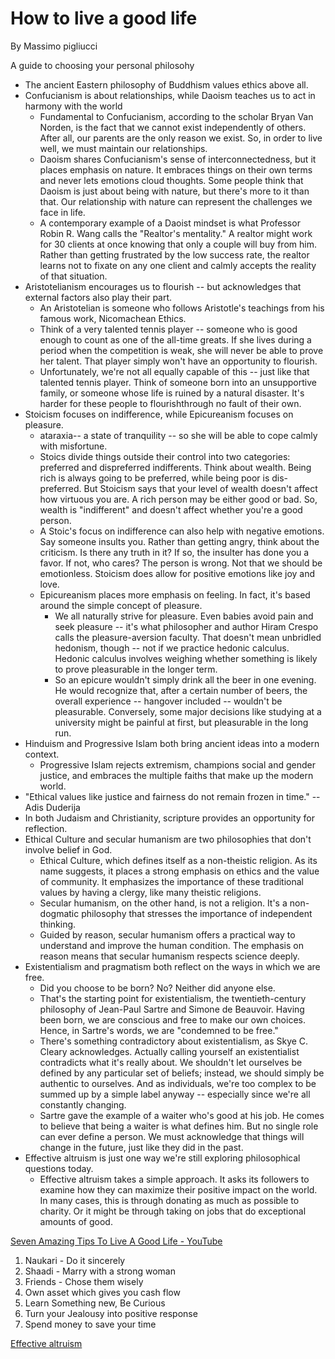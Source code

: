 # How to live a good life

By Massimo pigliucci

A guide to choosing your personal philosohy

- The ancient Eastern philosophy of Buddhism values ethics above all.
- Confucianism is about relationships, while Daoism teaches us to act in harmony with the world
    - Fundamental to Confucianism, according to the scholar Bryan Van Norden, is the fact that we cannot exist independently of others. After all, our parents are the only reason we exist. So, in order to live well, we must maintain our relationships.
    - Daoism shares Confucianism's sense of interconnectedness, but it places emphasis on nature. It embraces things on their own terms and never lets emotions cloud thoughts. Some people think that Daoism is just about being with nature, but there's more to it than that. Our relationship with nature can represent the challenges we face in life.
    - A contemporary example of a Daoist mindset is what Professor Robin R. Wang calls the "Realtor's mentality." A realtor might work for 30 clients at once knowing that only a couple will buy from him. Rather than getting frustrated by the low success rate, the realtor learns not to fixate on any one client and calmly accepts the reality of that situation.
- Aristotelianism encourages us to flourish -- but acknowledges that external factors also play their part.
    - An Aristotelian is someone who follows Aristotle's teachings from his famous work, Nicomachean Ethics.
    - Think of a very talented tennis player -- someone who is good enough to count as one of the all-time greats. If she lives during a period when the competition is weak, she will never be able to prove her talent. That player simply won't have an opportunity to flourish.
    - Unfortunately, we're not all equally capable of this -- just like that talented tennis player. Think of someone born into an unsupportive family, or someone whose life is ruined by a natural disaster. It's harder for these people to flourishthrough no fault of their own.
- Stoicism focuses on indifference, while Epicureanism focuses on pleasure.
    - ataraxia-- a state of tranquility -- so she will be able to cope calmly with misfortune.
    - Stoics divide things outside their control into two categories: preferred and dispreferred indifferents. Think about wealth. Being rich is always going to be preferred, while being poor is dis-preferred. But Stoicism says that your level of wealth doesn't affect how virtuous you are. A rich person may be either good or bad. So, wealth is "indifferent" and doesn't affect whether you're a good person.
    - A Stoic's focus on indifference can also help with negative emotions. Say someone insults you. Rather than getting angry, think about the criticism. Is there any truth in it? If so, the insulter has done you a favor. If not, who cares? The person is wrong. Not that we should be emotionless. Stoicism does allow for positive emotions like joy and love.
    - Epicureanism places more emphasis on feeling. In fact, it's based around the simple concept of pleasure.
        - We all naturally strive for pleasure. Even babies avoid pain and seek pleasure -- it's what philosopher and author Hiram Crespo calls the pleasure-aversion faculty. That doesn't mean unbridled hedonism, though -- not if we practice hedonic calculus. Hedonic calculus involves weighing whether something is likely to prove pleasurable in the longer term.
        - So an epicure wouldn't simply drink all the beer in one evening. He would recognize that, after a certain number of beers, the overall experience -- hangover included -- wouldn't be pleasurable. Conversely, some major decisions like studying at a university might be painful at first, but pleasurable in the long run.
- Hinduism and Progressive Islam both bring ancient ideas into a modern context.
    - Progressive Islam rejects extremism, champions social and gender justice, and embraces the multiple faiths that make up the modern world.
- "Ethical values like justice and fairness do not remain frozen in time." -- Adis Duderija
- In both Judaism and Christianity, scripture provides an opportunity for reflection.
- Ethical Culture and secular humanism are two philosophies that don't involve belief in God.
    - Ethical Culture, which defines itself as a non-theistic religion. As its name suggests, it places a strong emphasis on ethics and the value of community. It emphasizes the importance of these traditional values by having a clergy, like many theistic religions.
    - Secular humanism, on the other hand, is not a religion. It's a non-dogmatic philosophy that stresses the importance of independent thinking.
    - Guided by reason, secular humanism offers a practical way to understand and improve the human condition. The emphasis on reason means that secular humanism respects science deeply.
- Existentialism and pragmatism both reflect on the ways in which we are free.
    - Did you choose to be born? No? Neither did anyone else.
    - That's the starting point for existentialism, the twentieth-century philosophy of Jean-Paul Sartre and Simone de Beauvoir. Having been born, we are conscious and free to make our own choices. Hence, in Sartre's words, we are "condemned to be free."
    - There's something contradictory about existentialism, as Skye C. Cleary acknowledges. Actually calling yourself an existentialist contradicts what it's really about. We shouldn't let ourselves be defined by any particular set of beliefs; instead, we should simply be authentic to ourselves. And as individuals, we're too complex to be summed up by a simple label anyway -- especially since we're all constantly changing.
    - Sartre gave the example of a waiter who's good at his job. He comes to believe that being a waiter is what defines him. But no single role can ever define a person. We must acknowledge that things will change in the future, just like they did in the past.
- Effective altruism is just one way we're still exploring philosophical questions today.
    - Effective altruism takes a simple approach. It asks its followers to examine how they can maximize their positive impact on the world. In many cases, this is through donating as much as possible to charity. Or it might be through taking on jobs that do exceptional amounts of good.

[Seven Amazing Tips To Live A Good Life - YouTube](https://www.youtube.com/watch?v=uc4GFdwQduo)

1. Naukari - Do it sincerely
2. Shaadi - Marry with a strong woman
3. Friends - Chose them wisely
4. Own asset which gives you cash flow
5. Learn Something new, Be Curious
6. Turn your Jealousy into positive response
7. Spend money to save your time

[Effective altruism](../knowledge/others/philosophy#effective-altruism)
